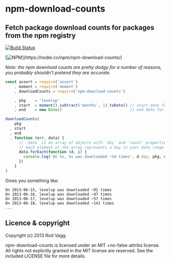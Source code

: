 npm-download-counts
===================

Fetch package download counts for packages from the npm registry
----------------------------------------------------------------

[![Build Status](https://secure.travis-ci.org/rvagg/npm-download-counts.png)](http://travis-ci.org/rvagg/npm-download-counts)

[![NPM](https://nodei.co/npm/npm-download-counts.png?)](https://nodei.co/npm/npm-download-counts/)

*Note: the npm download counts are pretty dodgy for a number of reasons, you probably shouldn't pretend they are accurate.*

```js
const assert = require('assert')
    , moment = require('moment')
    , downloadCounts = require('npm-download-counts')

    , pkg    = 'levelup'
    , start  = moment().subtract('months', 1).toDate() // start date for lookup
    , end    = new Date()                              // end date for lookup

downloadCounts(
    pkg
  , start
  , end
  , function (err, data) {
      // `data` is an array of objects with `day` and `count` properties
      // each element of the array represents a day in your date range
      data.forEach(function (d, i) {
        console.log('On %s, %s was downloaded ~%d times', d.day, pkg, d.count)
      })
    }
)
```

Gives you something like:

```
On 2013-06-15, levelup was downloaded ~91 times
On 2013-06-16, levelup was downloaded ~47 times
On 2013-06-17, levelup was downloaded ~57 times
On 2013-06-18, levelup was downloaded ~141 times
...
```

<a name="licence"></a>
Licence &amp; copyright
-------------------

Copyright (c) 2013 Rod Vagg.

npm-download-counts is licensed under an MIT +no-false-attribs license. All rights not explicitly granted in the MIT license are reserved. See the included LICENSE file for more details.

